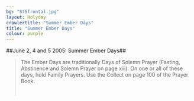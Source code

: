 ```yaml
---
bg: "StSfrontal.jpg"
layout: Holyday
crawlertitle: "Summer Ember Days"
title: "Summer Ember Days"
colour: purple
---
```

##June 2, 4 and 5 2005: Summer Ember
				Days## 
				

>The Ember Days are traditionally Days of
				Solemn Prayer (Fasting, Abstinence and Solemn Prayer on page
				xiii). On one or all of these days, hold Family Prayers. Use the
				Collect on page 100 of the Prayer Book. 
				</P>
				<P ALIGN=CENTER><BR>
				</P>
			</TD>
		</TR>
		<TR>
			<TD WIDTH=100% BGCOLOR="#008000">
